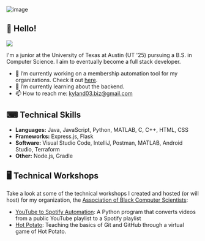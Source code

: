 ![image](https://github.com/cloudydaiyz/cloudydaiyz/assets/91110018/10a1fa34-3802-41f8-9dc2-41f7e4fadf8b)

## 👋 Hello! 

![](https://komarev.com/ghpvc/?username=cloudydaiyz)

I'm a junior at the University of Texas at Austin (UT '25) pursuing a B.S. in Computer Science. I aim to eventually become a full stack developer.

- 🔭 I’m currently working on a membership automation tool for my organizations. Check it out [here](https://github.com/cloudydaiyz/membership-auto).
- 🌱 I’m currently learning about the backend.
- 📫 How to reach me: kyland03.biz@gmail.com 

## ⌨ Technical Skills 
- **Languages:** Java, JavaScript, Python, MATLAB, C, C++, HTML, CSS
- **Frameworks:** Express.js, Flask
- **Software:** Visual Studio Code, IntelliJ, Postman, MATLAB, Android Studio, Terraform 
- **Other:** Node.js, Gradle

## 🖥 Technical Workshops  
Take a look at some of the technical workshops I created and hosted (or will host) for my organization, the [Association of Black Computer Scientists](https://github.com/UT-ABCS):
- [YouTube to Spotify Automation](https://github.com/UT-ABCS/youtube-to-spotify-py): A Python program that converts videos from a public YouTube playlist to a Spotify playlist
- [Hot Potato](https://github.com/UT-ABCS/hot-potato-ws): Teaching the basics of Git and GitHub through a virtual game of Hot Potato.
